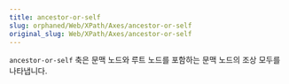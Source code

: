 ```yaml
---
title: ancestor-or-self
slug: orphaned/Web/XPath/Axes/ancestor-or-self
original_slug: Web/XPath/Axes/ancestor-or-self
---
```


`ancestor-or-self` 축은 문맥 노드와 루트 노드를 포함하는 문맥 노드의 조상 모두를 나타냅니다.
